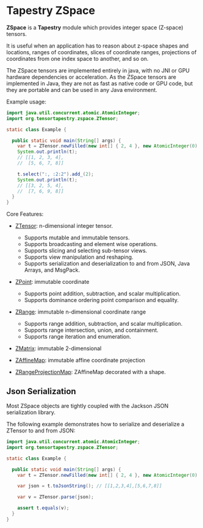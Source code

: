 # Tapestry ZSpace

**ZSpace** is a **Tapestry** module which provides integer space (Z-space) tensors.

It is useful when an application has to reason about z-space shapes and locations, ranges of
coordinates, slices of coordinate ranges, projections of coordinates from one index space to
another, and so on.

The ZSpace tensors are implemented entirely in java, with no JNI or GPU hardware dependencies or
acceleration. As the ZSpace tensors are implemented in Java, they are not as fast as native code or
GPU code, but they are portable and can be used in any Java environment.

Example usage:

```java
import java.util.concurrent.atomic.AtomicInteger;
import org.tensortapestry.zspace.ZTensor;

static class Example {

  public static void main(String[] args) {
    var t = ZTensor.newFilled(new int[] { 2, 4 }, new AtomicInteger(0)::incrementAndGet);
    System.out.println(t);
    // [[1, 2, 3, 4],
    //  [5, 6, 7, 8]]

    t.select(":, :2:2").add_(2);
    System.out.println(t);
    // [[3, 2, 5, 4],
    //  [7, 6, 9, 8]]
  }
}

```

Core Features:

- [ZTensor](../tensortapestry-zspace/src/main/java/org/tensortapestry/zspace/ZTensor.java): n-dimensional integer tensor.

  - Supports mutable and immutable tensors.
  - Supports broadcasting and element wise operations.
  - Supports slicing and selecting sub-tensor views.
  - Supports view manipulation and reshaping.
  - Supports serialization and deserialization to and from JSON, Java Arrays, and MsgPack.

- [ZPoint](../tensortapestry-zspace/src/main/java/org/tensortapestry/zspace/ZPoint.java): immutable coordinate

  - Supports point addition, subtraction, and scalar multiplication.
  - Supports dominance ordering point comparison and equality.

- [ZRange](../tensortapestry-zspace/src/main/java/org/tensortapestry/zspace/ZRange.java): immutable n-dimensional coordinate
  range

  - Supports range addition, subtraction, and scalar multiplication.
  - Supports range intersection, union, and containment.
  - Supports range iteration and enumeration.

- [ZMatrix](../tensortapestry-zspace/src/main/java/org/tensortapestry/zspace/ZMatrix.java): immutable 2-dimensional
- [ZAffineMap](../tensortapestry-zspace/src/main/java/org/tensortapestry/zspace/ZAffineMap.java): immutable affine coordinate
  projection
- [ZRangeProjectionMap](../tensortapestry-zspace/src/main/java/org/tensortapestry/zspace/ZRangeProjectionMap.java):
  ZAffineMap decorated with a shape.

## Json Serialization

Most ZSpace objects are tightly coupled with the Jackson JSON serialization library.

The following example demonstrates how to serialize and deserialize a ZTensor to and from JSON:

```java
import java.util.concurrent.atomic.AtomicInteger;
import org.tensortapestry.zspace.ZTensor;

static class Example {

  public static void main(String[] args) {
    var t = ZTensor.newFilled(new int[] { 2, 4 }, new AtomicInteger(0)::incrementAndGet);

    var json = t.toJsonString(); // [[1,2,3,4],[5,6,7,8]]

    var v = ZTensor.parse(json);

    assert t.equals(v);
  }
}

```
